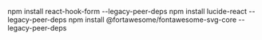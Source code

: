  npm install react-hook-form --legacy-peer-deps
 npm install lucide-react --legacy-peer-deps
 npm install @fortawesome/fontawesome-svg-core --legacy-peer-deps